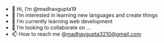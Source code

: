 - 👋 Hi, I’m @madhavgupta19
- 👀 I’m interested in learning new languages and create things
- 🌱 I’m currently learning web development
- 💞️ I’m looking to collaborate on ...
- 📫 How to reach me @madhavgupta3210@gmail.com

<!---
madhavgupta19/madhavgupta19 is a ✨ special ✨ repository because its `README.md` (this file) appears on your GitHub profile.
You can click the Preview link to take a look at your changes.
--->
